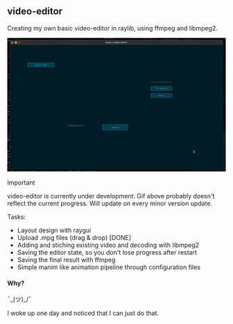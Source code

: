 ## video-editor

Creating my own basic video-editor in raylib, using ffmpeg and libmpeg2.

<div align="center">
  <img width="520" src="./data/demo.gif">
</div>

> [!IMPORTANT]
> video-editor is currently under development.
> Gif above probably doesn't reflect the current progress.
> Will update on every minor version update.

Tasks:

- Layout design with raygui
- Upload .mpg files (drag & drop) [DONE]
- Adding and stiching existing video and decoding with libmpeg2
- Saving the editor state, so you don't lose progress after restart
- Saving the final result with ffmpeg
- Simple manim like animation pipeline through configuration files

#### Why?

¯\_(ツ)\_/¯

I woke up one day and noticed that I can just do that.
